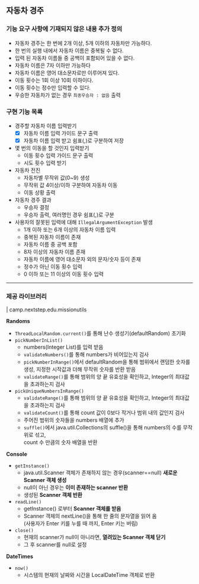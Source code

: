 ## 자동차 경주

### 기능 요구 사항에 기재되지 않은 내용 추가 정의
- 자동차 경주는 한 번에 2개 이상, 5개 이하의 자동차만 가능하다.
- 한 번의 실행 내에서 자동차 이름은 중복될 수 없다.
- 입력 된 자동차 이름들 중 공백이 포함되어 있을 수 없다.
- 자동차 이름은 7자 이하만 가능하다
- 자동차 이름은 영어 대소문자로만 이루어져 있다.
- 이동 횟수는 1회 이상 10회 이하이다.
- 이동 횟수는 정수만 입력할 수 있다.
- 우승한 자동차가 없는 경우 `최종우승자 : 없음` 출력

### 구현 기능 목록
- 경주할 자동차 이름 입력받기
  -[x] 자동차 이름 입력 가이드 문구 출력
  -[x] 자동차 이름 입력 받고 쉼표(,)로 구분하여 저장
- 몇 번의 이동을 할 것인지 입력받기
  - 이동 횟수 입력 가이드 문구 출력
  - 시도 횟수 입력 받기
- 자동차 전진
  - 자동차별 무작위 값(0~9) 생성
  - 무작위 값 4이상/이하 구분하여 자동차 이동
  - 이동 상황 출력
- 자동차 경주 결과
  - 우승자 결정
  - 우승자 출력, 여러명인 경우 쉼표(,)로 구분
- 사용자의 잘못된 입력에 대해 `IllegalArgumentException` 발생
  - 1개 이하 또는 6개 이상의 자동차 이름 입력  
  - 중복된 자동차 이름이 존재
  - 자동차 이름 중 공백 포함
  - 8자 이상의 자동차 이름 존재
  - 자동차 이름에 영어 대소문자 외의 문자/숫자 등이 존재
  - 정수가 아닌 이동 횟수 입력
  - 0 이하 또는 11 이상의 이동 횟수 입력

---

### 제공 라이브러리
| camp.nextstep.edu.missionutils

**Randoms**
- `ThreadLocalRandom.current()`를 통해 난수 생성기(defaultRandom) 초기화
- `pickNumberInList()`
    - numbers(Integer List)를 입력 받음
    - `validateNumbers()`를 통해 numbers가 비어있는지 검사
    - `pickNumberInRange()`에서 defaultRandom을 통해 범위에서 랜덤한 숫자를 생성, 지정한 시작값과 더해 무작위 숫자를 반환 받음
    - `validateRange()`를 통해 범위의 양 끝 유효성을 확인하고, Integer의 최대값을 초과하는지 검사
- `pickUniqueNumbersInRange()`
    - `validateRange()`를 통해 범위의 양 끝 유효성을 확인하고, Integer의 최대값을 초과하는지 검사
    - `validateCount()`를 통해 count 값이 0보다 작거나 범위 내의 값인지 검사
    - 주어진 범위의 숫자들을 numbers 배열에 추가
    - `suffle()`에서 java.util.Collections의 suffle()을 통해 numbers의 수를 무작위로 섞고,  
      count 수 만큼의 숫자 배열을 반환
      
**Console**
- `getInstance()`
    - java.util.Scanner 객체가 존재하지 않는 경우(scanner==null) **새로운 Scanner 객체 생성**
    - null이 아닌 경우는 **이미 존재하는 scanner 반환**
    - 생성된 **Scanner 객체 반환**
- `readLine()`
    - getInstance() 로부터 **Scanner 객체를 받음**
    - Scanner 객체의 nextLine()을 통해 한 줄의 문자열을 읽어 옴  
      (사용자가 Enter 키를 누를 때 까지, Enter 키는 버림)
- `close()`
    - 현재의 scanner가 null이 아니라면, **열려있는 Scanner 객체 닫기**
    - 그 후 scanner를 null로 설정

**DateTimes**
- `now()`
    - 시스템의 현재의 날짜와 시간을 LocalDateTime 객체로 반환
